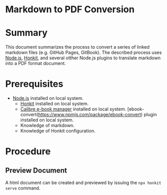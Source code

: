 # Markdown to PDF Conversion

# Summary

This document summarizes the process to convert a series of linked markdown files (e.g. GitHub Pages, GitBook). The described process uses [Node.js](https://nodejs.org/), [Honkit](https://honkit.netlify.app/), and several otther Node.js plugins to translate markdown into a PDF format document.

# Prerequisites
  - [Node.js](https://nodejs.org/) installed on local system.
	- [Honkit](https://honkit.netlify.app/) installed on local system.
	- [Calibre e-book manager](https://calibre-ebook.com/) installed on local system.
	[ebook-convert(https://www.npmjs.com/package/ebook-convert) plugin installed on local system.
	- Knowledge of markdown.
	- Knowledge of Honkit configuration.
	

# Procedure

## Preview Document
A html document can be created and previewed by issuing the ```npx honkit serve``` command.

